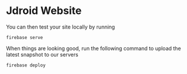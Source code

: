 # Jdroid Website

You can then test your site locally by running

    firebase serve

When things are looking good, run the following command to upload the latest snapshot to our servers

    firebase deploy
